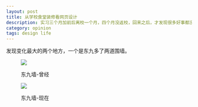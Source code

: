 ```yaml
---
layout: post
title: 从学校食堂装修看网页设计
description: 实习三个月加前后离校一个月，四个月没返校，回来之后，才发现很多好事都没有碰上，当初最不想去的韵苑一楼也华丽丽的换了新面孔。
category: opinion
tags: design life
---
```


发现变化最大的两个地方，一个是东九多了两道围墙。

<figure>
	<a href="{{ site.repo }}/images/blog-article-images/opinion/dongjiu-old.jpg" target="_blank"><img src="{{ site.repo }}/images/blog-article-images/opinion/dongjiu-old.jpg" /></a>
	<p>东九墙-曾经</p>
</figure>
<figure>
	<a href="{{ site.repo }}/images/blog-article-images/opinion/dongjiu-now.jpg" target="_blank"><img src="{{ site.repo }}/images/blog-article-images/opinion/dongjiu-now.jpg" /></a>
	<p>东九墙-现在</p>
</figure>

[BarretLee]:    http://barretlee.github.com  "BarretLee"
